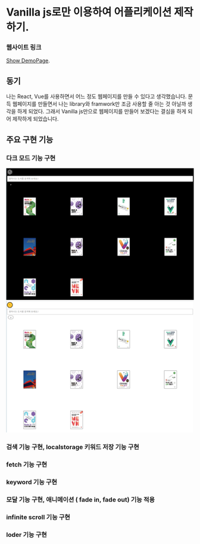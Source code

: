 # Vanilla js로만 이용하여 어플리케이션 제작하기.

### 웹사이트 링크
[Show DemoPage](https://yongjin-jo.github.io/kakao-book-search-vainillajs/).

## 동기

나는 React, Vue를 사용하면서 어느 정도 웹페이지를 만들 수 있다고  생각했습니다. 문득 웹페이지를 만들면서 나는 library와 framwork만 조금 사용할 줄 아는 것 아닐까  생각을 하게 되었다. 그래서 Vanilla js만으로 웹페이지를 만들어 보겠다는 결심을 하게 되어 제작하게 되었습니다.

## 주요 구현 기능
### 다크 모드 기능 구현
![](img/darkMode.png) ![](img/lightMode.png)

### 검색 기능 구현, localstorage 키워드 저장 기능 구현

### fetch 기능 구현

### keyword 기능 구현

### 모달 기능 구현, 애니메이션 ( fade in, fade out) 기능 적용

### infinite scroll 기능 구현

### loder 기능 구현